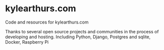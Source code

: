 # kylearthurs.com
Code and resources for kylearthurs.com

Thanks to several open source projects and communities in the process of developing and hosting.  Including Python, Django, Postgres and sqlite, Docker, Raspberry Pi